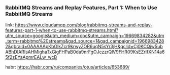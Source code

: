 ### RabbitMQ Streams and Replay Features, Part 1: When to Use RabbitMQ Streams

link: https://www.cloudamqp.com/blog/rabbitmq-streams-and-replay-features-part-1-when-to-use-rabbitmq-streams.html?utm_source=google&utm_medium=cpc&utm_campaign=19669834282&utm_term=rabbitmq%20streams&gad_source=1&gad_campaignid=19669834282&gbraid=0AAAAApKbGlkZcr9krwyZOR6uqN5sYr3jH&gclid=Cj0KCQjw5ubABhDIARIsAHMighaTxGigFHPaB0da9nrFgOJczzrQlV9FHR09KsEZrIfXN14a65f2zEYaApmrEALw_wcB

habr: https://habr.com/ru/companies/otus/articles/653689/